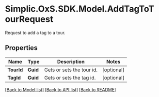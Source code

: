 # Simplic.OxS.SDK.Model.AddTagToTourRequest
Request to add a tag to a tour.

## Properties

Name | Type | Description | Notes
------------ | ------------- | ------------- | -------------
**TourId** | **Guid** | Gets or sets the tour id. | [optional] 
**TagId** | **Guid** | Gets or sets the tag id. | [optional] 

[[Back to Model list]](../README.md#documentation-for-models) [[Back to API list]](../README.md#documentation-for-api-endpoints) [[Back to README]](../README.md)

